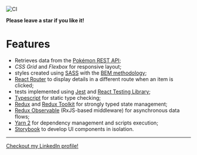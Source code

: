 ![CI](https://github.com/Dbuggerx/react-pokeapi/workflows/CI/badge.svg?branch=master)

**Please leave a star if you like it!**

# Features

- Retrieves data from the [Pokémon REST API](https://github.com/PokeAPI/pokeapi);
- _CSS Grid_ and _Flexbox_ for responsive layout;
- styles created using [SASS](https://sass-lang.com/) with the [BEM methodology](http://getbem.com/);
- [React Router](https://reacttraining.com/react-router/web/guides/quick-start) to display details in a different route when an item is clicked;
- tests implemented using [Jest](https://jestjs.io/) and [React Testing Library](https://testing-library.com/docs/react-testing-library/intro);
- [Typescript](https://www.typescriptlang.org/) for static type checking;
- [Redux](https://redux.js.org/) and [Redux Toolkit](https://redux-toolkit.js.org/) for strongly typed state management;
- [Redux Observable](https://redux-observable.js.org/) (RxJS-based middleware) for asynchronous data flows;
- [Yarn 2](https://yarnpkg.com/) for dependency management and scripts execution;
- [Storybook](https://storybook.js.org/) to develop UI components in isolation.

---

[Checkout my LinkedIn profile!](https://www.linkedin.com/in/danilocestari)
